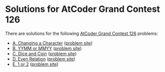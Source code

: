 # Solutions for AtCoder Grand Contest 126

There are solutions for the following [AtCoder Grand Contest 126](https://atcoder.jp/contests/abc126) problems:

- [A. Changing a Character](a.cc)
  ([problem site](https://atcoder.jp/contests/abc126/tasks/abc126_a))
- [B. YYMM or MMYY](b.cc)
  ([problem site](https://atcoder.jp/contests/abc126/tasks/abc126_b))
- [C. Dice and Coin](c.cc)
  ([problem site](https://atcoder.jp/contests/abc126/tasks/abc126_c))
- [D. Even Relation](d.cc)
  ([problem site](https://atcoder.jp/contests/abc126/tasks/abc126_d))
- [E. 1 or 2](e.cc)
  ([problem site](https://atcoder.jp/contests/abc126/tasks/abc126_e))
